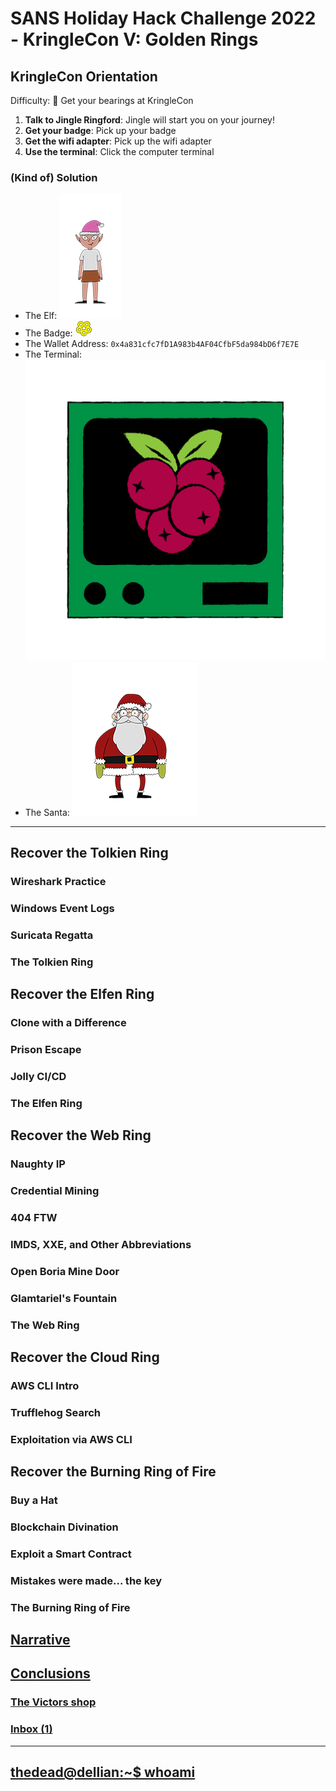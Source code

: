 # SANS Holiday Hack Challenge 2022 - KringleCon V: Golden Rings
## KringleCon Orientation
Difficulty: :christmas_tree:
Get your bearings at KringleCon  
1. **Talk to Jingle Ringford**: Jingle will start you on your journey!
2. **Get your badge**: Pick up your badge
3. **Get the wifi adapter**: Pick up the wifi adapter
4. **Use the terminal**: Click the computer terminal

### (Kind of) Solution
* The Elf: ![jingle](imgs/JingleRingford.png)  
* The Badge: ![badge](imgs/badge_base.png)  
* The Wallet Address: ```0x4a831cfc7fD1A983b4AF04CfbF5da984bD6f7E7E```
* The Terminal: ![cranpi](imgs/cranpi.png)
* The Santa: ![santa](imgs/santa.png)

---
## Recover the Tolkien Ring
### Wireshark Practice
### Windows Event Logs
### Suricata Regatta
### The Tolkien Ring
## Recover the Elfen Ring
### Clone with a Difference
### Prison Escape
### Jolly CI/CD
### The Elfen Ring
## Recover the Web Ring
### Naughty IP
### Credential Mining
### 404 FTW
### IMDS, XXE, and Other Abbreviations
### Open Boria Mine Door
### Glamtariel's Fountain
### The Web Ring
## Recover the Cloud Ring
### AWS CLI Intro
### Trufflehog Search
### Exploitation via AWS CLI
## Recover the Burning Ring of Fire
### Buy a Hat
### Blockchain Divination
### Exploit a Smart Contract
### Mistakes were made... the key
### The Burning Ring of Fire
## [Narrative](/README.md#narrative)
## [Conclusions](/README.md#conclusions)
### [The Victors shop](/README.md#the-victors-shop)
### [Inbox (1)](/README.md#inbox-1)
---
## [thedead@dellian:~$ whoami](/README.md#thedeaddellian-whoami)